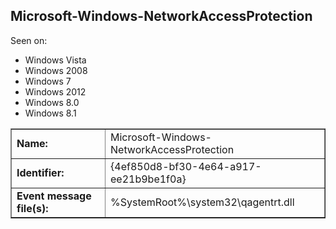 ## Microsoft-Windows-NetworkAccessProtection

Seen on:
* Windows Vista
* Windows 2008
* Windows 7
* Windows 2012
* Windows 8.0
* Windows 8.1

<table border="1" class="docutils">
  <tbody>
    <tr>
      <td><b>Name:</b></td>
      <td>Microsoft-Windows-NetworkAccessProtection</td>
    </tr>
    <tr>
      <td><b>Identifier:</b></td>
      <td>{4ef850d8-bf30-4e64-a917-ee21b9be1f0a}</td>
    </tr>
    <tr>
      <td><b>Event message file(s):</b></td>
      <td>%SystemRoot%\system32\qagentrt.dll</td>
    </tr>
  </tbody>
</table>

&nbsp;


